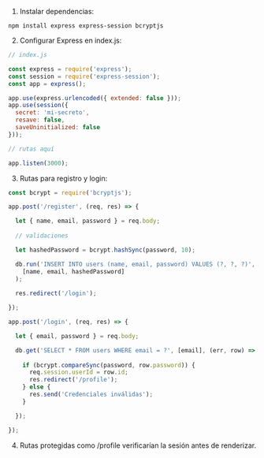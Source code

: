 

1. Instalar dependencias:

```
npm install express express-session bcryptjs
```

2. Configurar Express en index.js:

```js
// index.js

const express = require('express');
const session = require('express-session');
const app = express();

app.use(express.urlencoded({ extended: false }));
app.use(session({
  secret: 'mi-secreto',
  resave: false,
  saveUninitialized: false 
}));

// rutas aquí

app.listen(3000);
```

3. Rutas para registro y login:

```js
const bcrypt = require('bcryptjs');

app.post('/register', (req, res) => {

  let { name, email, password } = req.body;
  
  // validaciones

  let hashedPassword = bcrypt.hashSync(password, 10);

  db.run('INSERT INTO users (name, email, password) VALUES (?, ?, ?)', 
    [name, email, hashedPassword]
  );
  
  res.redirect('/login');

});

app.post('/login', (req, res) => {

  let { email, password } = req.body;

  db.get('SELECT * FROM users WHERE email = ?', [email], (err, row) => {
    
    if (bcrypt.compareSync(password, row.password)) {
      req.session.userId = row.id;
      res.redirect('/profile');
    } else {
      res.send('Credenciales inválidas');
    }

  });

});
```

4. Rutas protegidas como /profile verificarían la sesión antes de renderizar.

